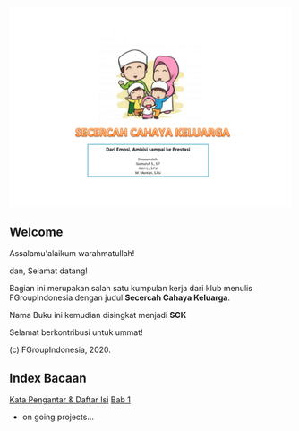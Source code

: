 
![Preview](images/cover-1.png)

## Welcome

Assalamu'alaikum warahmatullah!

dan, Selamat datang!

Bagian ini merupakan salah satu kumpulan kerja dari klub menulis FGroupIndonesia dengan judul **Secercah Cahaya Keluarga**.

Nama Buku ini kemudian disingkat menjadi **SCK**

Selamat berkontribusi untuk ummat!

(c) FGroupIndonesia, 2020.


## Index Bacaan

[Kata Pengantar & Daftar Isi](render/00_kata_pengantar_daftar_isi.pdf)
[Bab 1](render/01_bab_1.pdf)


- on going projects...


